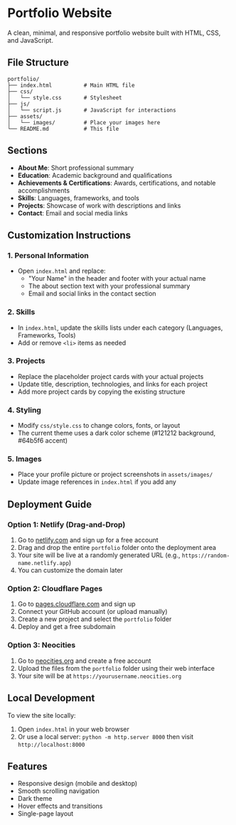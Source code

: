 # Portfolio Website

A clean, minimal, and responsive portfolio website built with HTML, CSS, and JavaScript.

## File Structure

```
portfolio/
├── index.html          # Main HTML file
├── css/
│   └── style.css       # Stylesheet
├── js/
│   └── script.js       # JavaScript for interactions
├── assets/
│   └── images/         # Place your images here
└── README.md           # This file
```

## Sections

- **About Me**: Short professional summary
- **Education**: Academic background and qualifications
- **Achievements & Certifications**: Awards, certifications, and notable accomplishments
- **Skills**: Languages, frameworks, and tools
- **Projects**: Showcase of work with descriptions and links
- **Contact**: Email and social media links

## Customization Instructions

### 1. Personal Information
- Open `index.html` and replace:
  - "Your Name" in the header and footer with your actual name
  - The about section text with your professional summary
  - Email and social links in the contact section

### 2. Skills
- In `index.html`, update the skills lists under each category (Languages, Frameworks, Tools)
- Add or remove `<li>` items as needed

### 3. Projects
- Replace the placeholder project cards with your actual projects
- Update title, description, technologies, and links for each project
- Add more project cards by copying the existing structure

### 4. Styling
- Modify `css/style.css` to change colors, fonts, or layout
- The current theme uses a dark color scheme (#121212 background, #64b5f6 accent)

### 5. Images
- Place your profile picture or project screenshots in `assets/images/`
- Update image references in `index.html` if you add any

## Deployment Guide

### Option 1: Netlify (Drag-and-Drop)
1. Go to [netlify.com](https://netlify.com) and sign up for a free account
2. Drag and drop the entire `portfolio` folder onto the deployment area
3. Your site will be live at a randomly generated URL (e.g., `https://random-name.netlify.app`)
4. You can customize the domain later

### Option 2: Cloudflare Pages
1. Go to [pages.cloudflare.com](https://pages.cloudflare.com) and sign up
2. Connect your GitHub account (or upload manually)
3. Create a new project and select the `portfolio` folder
4. Deploy and get a free subdomain

### Option 3: Neocities
1. Go to [neocities.org](https://neocities.org) and create a free account
2. Upload the files from the `portfolio` folder using their web interface
3. Your site will be at `https://yourusername.neocities.org`

## Local Development
To view the site locally:
1. Open `index.html` in your web browser
2. Or use a local server: `python -m http.server 8000` then visit `http://localhost:8000`

## Features
- Responsive design (mobile and desktop)
- Smooth scrolling navigation
- Dark theme
- Hover effects and transitions
- Single-page layout
